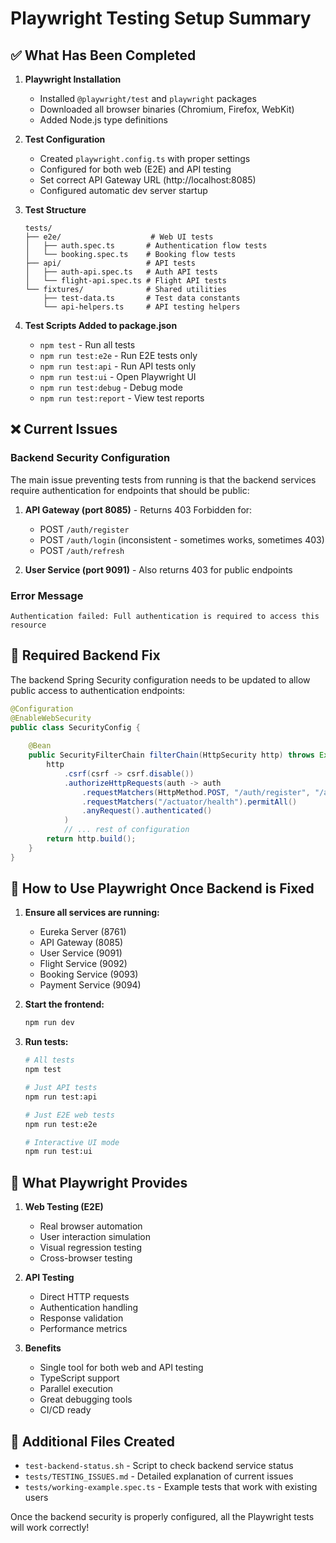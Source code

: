 # Playwright Testing Setup Summary

## ✅ What Has Been Completed

1. **Playwright Installation**
   - Installed `@playwright/test` and `playwright` packages
   - Downloaded all browser binaries (Chromium, Firefox, WebKit)
   - Added Node.js type definitions

2. **Test Configuration**
   - Created `playwright.config.ts` with proper settings
   - Configured for both web (E2E) and API testing
   - Set correct API Gateway URL (http://localhost:8085)
   - Configured automatic dev server startup

3. **Test Structure**
   ```
   tests/
   ├── e2e/                    # Web UI tests
   │   ├── auth.spec.ts       # Authentication flow tests
   │   └── booking.spec.ts    # Booking flow tests
   ├── api/                   # API tests
   │   ├── auth-api.spec.ts   # Auth API tests
   │   └── flight-api.spec.ts # Flight API tests
   └── fixtures/              # Shared utilities
       ├── test-data.ts       # Test data constants
       └── api-helpers.ts     # API testing helpers
   ```

4. **Test Scripts Added to package.json**
   - `npm test` - Run all tests
   - `npm run test:e2e` - Run E2E tests only
   - `npm run test:api` - Run API tests only
   - `npm run test:ui` - Open Playwright UI
   - `npm run test:debug` - Debug mode
   - `npm run test:report` - View test reports

## ❌ Current Issues

### Backend Security Configuration
The main issue preventing tests from running is that the backend services require authentication for endpoints that should be public:

1. **API Gateway (port 8085)** - Returns 403 Forbidden for:
   - POST `/auth/register`
   - POST `/auth/login` (inconsistent - sometimes works, sometimes 403)
   - POST `/auth/refresh`

2. **User Service (port 9091)** - Also returns 403 for public endpoints

### Error Message
```
Authentication failed: Full authentication is required to access this resource
```

## 🔧 Required Backend Fix

The backend Spring Security configuration needs to be updated to allow public access to authentication endpoints:

```java
@Configuration
@EnableWebSecurity
public class SecurityConfig {
    
    @Bean
    public SecurityFilterChain filterChain(HttpSecurity http) throws Exception {
        http
            .csrf(csrf -> csrf.disable())
            .authorizeHttpRequests(auth -> auth
                .requestMatchers(HttpMethod.POST, "/auth/register", "/auth/login", "/auth/refresh").permitAll()
                .requestMatchers("/actuator/health").permitAll()
                .anyRequest().authenticated()
            )
            // ... rest of configuration
        return http.build();
    }
}
```

## 📝 How to Use Playwright Once Backend is Fixed

1. **Ensure all services are running:**
   - Eureka Server (8761)
   - API Gateway (8085)
   - User Service (9091)
   - Flight Service (9092)
   - Booking Service (9093)
   - Payment Service (9094)

2. **Start the frontend:**
   ```bash
   npm run dev
   ```

3. **Run tests:**
   ```bash
   # All tests
   npm test
   
   # Just API tests
   npm run test:api
   
   # Just E2E web tests
   npm run test:e2e
   
   # Interactive UI mode
   npm run test:ui
   ```

## 🎯 What Playwright Provides

1. **Web Testing (E2E)**
   - Real browser automation
   - User interaction simulation
   - Visual regression testing
   - Cross-browser testing

2. **API Testing**
   - Direct HTTP requests
   - Authentication handling
   - Response validation
   - Performance metrics

3. **Benefits**
   - Single tool for both web and API testing
   - TypeScript support
   - Parallel execution
   - Great debugging tools
   - CI/CD ready

## 📄 Additional Files Created

- `test-backend-status.sh` - Script to check backend service status
- `tests/TESTING_ISSUES.md` - Detailed explanation of current issues
- `tests/working-example.spec.ts` - Example tests that work with existing users

Once the backend security is properly configured, all the Playwright tests will work correctly!